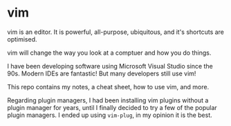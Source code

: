 # vim

vim is an editor. It is powerful, all-purpose, ubiquitous, and it's shortcuts are optimised.

vim will change the way you look at a comptuer and how you do things.

I have been developing software using Microsoft Visual Studio since the 90s. Modern IDEs are fantastic! But many developers still use vim!

This repo contains my notes, a cheat sheet, how to use vim, and more.

Regarding plugin managers, I had been installing vim plugins without a plugin manager for years, until I finally decided to try a few of the popular plugin managers. I ended up using `vim-plug`, in my opinion it is the best.
